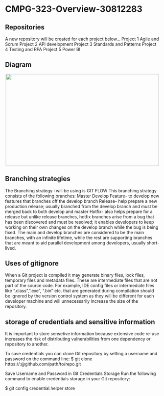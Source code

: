 # CMPG-323-Overview-30812283

## Repositories

A new repository will be created for each project below...
Project 1 Agile and Scrum
Project 2 API development
Project 3 Standards and Patterns
Project 4 Testing and RPA
Project 5 Power BI

## Diagram

<div style="display: flex; justify-content: center;">
    <img src="https://mfdot.com/AboutMe/Diagram.drawio.svg" alt="" style="width: 500px ;height:300px">
</div>

## Branching strategies

The Branching strategy i will be using is GIT FLOW
This branching strategy consists of the following branches:
Master 
Develop
Feature- to develop new features that branches off the develop branch 
Release- help prepare a new production release; usually branched from the develop branch and must be merged back to both develop and master
Hotfix- also helps prepare for a release but unlike release branches, hotfix branches arise from a bug that has been discovered and must be resolved; it enables developers to keep working on their own changes on the develop branch while the bug is being fixed.
The main and develop branches are considered to be the main branches, with an infinite lifetime, while the rest are supporting branches that are meant to aid parallel development among developers, usually short-lived.

## Uses of gitignore

When a Git project is compiled it may generate binary files, lock files, temporary files and metadata files. These are intermediate files that are not part of the source code. For example, IDE config files or intermediate files like “.class”,”.exe”, “.bin” etc. that are generated during compilation should be ignored by the version control system as they will be different for each developer machine and will unnecessarily increase the size of the repository.


## storage of credentials and sensitive information
It is important to store sensetive information because extensive code re-use increases the risk of distributing vulnerabilities from one dependency or repository to another.

To save credentials you can clone Git repository by setting a username and password on the command line:
$ git clone https://<USERNAME>:<PASSWORD>@github.com/path/to/repo.git

Save Username and Password in Git Credentials Storage
Run the following command to enable credentials storage in your Git repository:

$ git config credential.helper store
